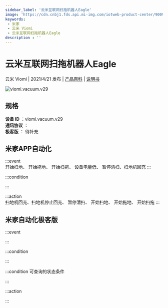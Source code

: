 ```yaml
---
sidebar_label: '云米互联网扫拖机器人Eagle'
image: 'https://cdn.cnbj1.fds.api.mi-img.com/iotweb-product-center/9009f08cb5e62284aa923895e557204e_168.png?GalaxyAccessKeyId=AKVGLQWBOVIRQ3XLEW&Expires=9223372036854775807&Signature=2O20yws8qGVTwgozGV0hbZeRw14='
keywords: 
 - 米家
 - 云米 Viomi
 - 云米互联网扫拖机器人Eagle
description : ''
---
```

# 云米互联网扫拖机器人Eagle

云米 Viomi | 2021/4/21 发布 | [产品百科](https://home.mi.com/webapp/content/baike/product/index.html?model=viomi.vacuum.v29/) | [说明书](https://home.mi.com/views/introduction.html?model=viomi.vacuum.v29&region=cn)

![viomi.vacuum.v29](https://cdn.cnbj1.fds.api.mi-img.com/iotweb-product-center/9009f08cb5e62284aa923895e557204e_168.png?GalaxyAccessKeyId=AKVGLQWBOVIRQ3XLEW&Expires=9223372036854775807&Signature=2O20yws8qGVTwgozGV0hbZeRw14=)

## 规格  
> 
**设备 ID** ：viomi.vacuum.v29  
**通讯协议** ：  
**极客版**  ： 待补充 


## 米家APP自动化  

:::event  
开始扫地、 开始拖地、 开始扫拖、 设备电量低、 暂停清扫、扫地机回充
:::

:::condition  

:::

:::action   
扫地机回充、扫地机停止回充、 暂停清扫、 开始扫地、 开始拖地、 开始扫拖
:::

## 米家自动化极客版  

:::event  

:::

:::condition  

:::

:::condition 可查询的状态条件  

:::

:::action  

:::

        
